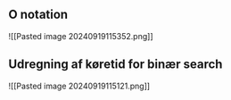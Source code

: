 
## O notation
![[Pasted image 20240919115352.png]]
## Udregning af køretid for binær search
![[Pasted image 20240919115121.png]]
